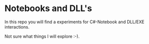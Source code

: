 # Notebooks and DLL's

In this repo you will find a experiments for C#-Notebook and DLL/EXE interactions.

Not sure what things I will explore :-).

